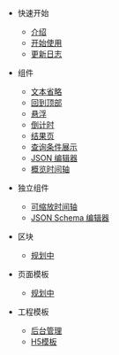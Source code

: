 <!-- 侧边栏 -->

- 快速开始

  - [介绍](base-quickstart.md)
  - [开始使用](base-usage.md)
  - [更新日志](change-log.md)

- 组件

  - [文本省略](./components/ellipsis.md)
  - [回到顶部](./components/backto-top.md)
  - [悬浮](./components/sticky.md)
  - [倒计时](./components/count-down.md)
  - [结果页](./components/result.md)
  - [查询条件展示](./components/query-tags.md)
  - [JSON 编辑器](./components/json-editor.md)
  - [概览时间轴](./components/overview-timeline.md)

* 独立组件

  - [可缩放时间轴](./components/brush-timeline.md)
  - [JSON Schema 编辑器](./components/jsonschema-editor.md)

* 区块

  - [规划中](./README.md)

* 页面模板

  - [规划中](./README.md)

* 工程模板

  - [后台管理](./admin-template.md)
  - [H5模板](./front-template.md)
